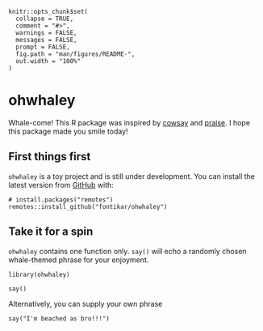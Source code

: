 ```{r, include = FALSE}
knitr::opts_chunk$set(
  collapse = TRUE,
  comment = "#>",
  warnings = FALSE, 
  messages = FALSE, 
  prompt = FALSE,
  fig.path = "man/figures/README-",
  out.width = "100%"
)

```

# ohwhaley  

Whale-come! This R package was inspired by [cowsay](https://github.com/sckott/cowsay) and [praise](https://github.com/rladies/praise). I hope this package made you smile today! 

## First things first

`ohwhaley` is a toy project and is still under development. You can install the latest version from [GitHub](https://github.com/) with:

```{r, install, results = "hide", eval = FALSE}
# install.packages("remotes")
remotes::install_github("fontikar/ohwhaley")
```

## Take it for a spin

`ohwhaley` contains one function only. `say()` will echo a randomly chosen whale-themed phrase for your enjoyment.

```{r example}
library(ohwhaley)
 
say() 
```

Alternatively, you can supply your own phrase

```{r, customise}
say("I'm beached as bro!!!")
```
